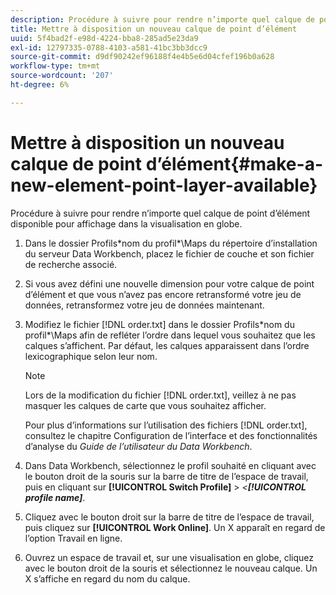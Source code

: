 ```yaml
---
description: Procédure à suivre pour rendre n’importe quel calque de point d’élément disponible pour affichage dans la visualisation en globe.
title: Mettre à disposition un nouveau calque de point d’élément
uuid: 5f4bad2f-e98d-4224-bba8-285ad5e23da9
exl-id: 12797335-0788-4103-a581-41bc3bb3dcc9
source-git-commit: d9df90242ef96188f4e4b5e6d04cfef196b0a628
workflow-type: tm+mt
source-wordcount: '207'
ht-degree: 6%

---
```


# Mettre à disposition un nouveau calque de point d’élément{#make-a-new-element-point-layer-available}

Procédure à suivre pour rendre n’importe quel calque de point d’élément disponible pour affichage dans la visualisation en globe.

1. Dans le dossier Profils\*nom du profil*\Maps du répertoire d’installation du serveur Data Workbench, placez le fichier de couche et son fichier de recherche associé.
1. Si vous avez défini une nouvelle dimension pour votre calque de point d’élément et que vous n’avez pas encore retransformé votre jeu de données, retransformez votre jeu de données maintenant.
1. Modifiez le fichier [!DNL order.txt] dans le dossier Profils\*nom du profil*\Maps afin de refléter l’ordre dans lequel vous souhaitez que les calques s’affichent. Par défaut, les calques apparaissent dans l’ordre lexicographique selon leur nom.

   >[!NOTE]
   >
   >Lors de la modification du fichier [!DNL order.txt], veillez à ne pas masquer les calques de carte que vous souhaitez afficher.

   Pour plus d’informations sur l’utilisation des fichiers [!DNL order.txt], consultez le chapitre Configuration de l’interface et des fonctionnalités d’analyse du *Guide de l’utilisateur du Data Workbench*.

1. Dans Data Workbench, sélectionnez le profil souhaité en cliquant avec le bouton droit de la souris sur la barre de titre de l’espace de travail, puis en cliquant sur **[!UICONTROL Switch Profile]** > *&lt;**[!UICONTROL profile name]***.
1. Cliquez avec le bouton droit sur la barre de titre de l’espace de travail, puis cliquez sur **[!UICONTROL Work Online]**. Un X apparaît en regard de l’option Travail en ligne.
1. Ouvrez un espace de travail et, sur une visualisation en globe, cliquez avec le bouton droit de la souris et sélectionnez le nouveau calque. Un X s’affiche en regard du nom du calque.
